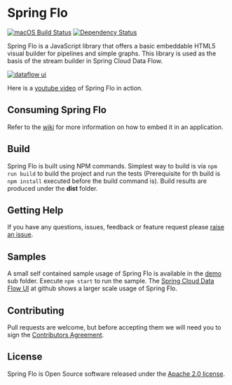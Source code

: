 # Spring Flo

[![macOS Build Status](https://travis-ci.org/spring-projects/spring-flo.svg?branch=master)](https://travis-ci.org/spring-projects/spring-flo) [![Dependency Status](https://david-dm.org/spring-projects/spring-flo.svg)](https://david-dm.org/spring-projects/spring-flo)

Spring Flo is a JavaScript library that offers a basic embeddable HTML5 visual builder for pipelines and simple graphs. This library is used as the basis of the stream builder in Spring Cloud Data Flow.

[![dataflow ui](docs/Flo.png)](https://cloud.spring.io/spring-cloud-dataflow/)

Here is a [youtube video](https://www.youtube.com/watch?v=78CgV46OstI) of Spring Flo in action.

## Consuming Spring Flo

Refer to the [wiki](https://github.com/spring-projects/spring-flo/wiki) for more information on how to embed it in an application.

## Build

Spring Flo is built using NPM commands. Simplest way to build is via `npm run build` to build the project and run the tests (Prerequisite for th build is `npm install` executed before the build command is). Build results are produced under the __dist__ folder.

## Getting Help

If you have any questions, issues, feedback or feature request please [raise an issue](https://github.com/spring-projects/spring-flo/issues).

## Samples

A small self contained sample usage of Spring Flo is available in the [demo](https://github.com/spring-projects/spring-flo/tree/master/src/demo) sub folder. Execute `npm start` to run the sample. The [Spring Cloud Data Flow UI](https://github.com/spring-cloud/spring-cloud-dataflow-ui) at github shows a larger scale usage of Spring Flo.

## Contributing

Pull requests are welcome, but before accepting them we will need you to sign the [Contributors Agreement](https://support.springsource.com/spring_committer_signup).

## License

Spring Flo is Open Source software released under the [Apache 2.0 license](https://www.apache.org/licenses/LICENSE-2.0.html).
